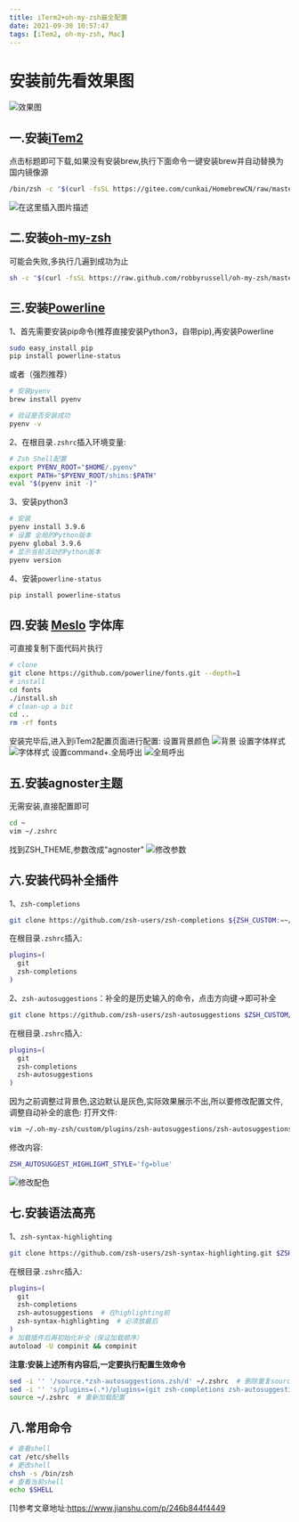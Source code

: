 ```yaml
---
title: iTerm2+oh-my-zsh最全配置
date: 2021-09-30 10:57:47
tags: [iTem2, oh-my-zsh, Mac]
---
```

<meta name="referrer" content="no-referrer"/>

# 安装前先看效果图

![效果图](https://img-blog.csdnimg.cn/48edcbdf2daa430b887244c624919247.png?x-oss-process=image/watermark,type_ZmFuZ3poZW5naGVpdGk,shadow_10,text_aHR0cHM6Ly9ibG9nLmNzZG4ubmV0L3hpbnhpbW8=,size_16,color_FFFFFF,t_70#pic_center)
<!--more-->

## 一.安装[iTem2](https://iterm2.com/)
点击标题即可下载,如果没有安装brew,执行下面命令一键安装brew并自动替换为国内镜像源
```bash
/bin/zsh -c "$(curl -fsSL https://gitee.com/cunkai/HomebrewCN/raw/master/Homebrew.sh)"
```
![在这里插入图片描述](https://img-blog.csdnimg.cn/4e2f117e99af46c8b79e76597b379062.png?x-oss-process=image/watermark,type_ZmFuZ3poZW5naGVpdGk,shadow_10,text_aHR0cHM6Ly9ibG9nLmNzZG4ubmV0L3hpbnhpbW8=,size_16,color_FFFFFF,t_70#pic_center)

## 二.安装[oh-my-zsh](https://ohmyz.sh/)
可能会失败,多执行几遍到成功为止
```bash
sh -c "$(curl -fsSL https://raw.github.com/robbyrussell/oh-my-zsh/master/tools/install.sh)" 
```

## 三.安装[Powerline](https://powerline.readthedocs.io/en/latest/installation.html)

1、首先需要安装pip命令(推荐直接安装Python3，自带pip),再安装Powerline

```bash
sudo easy_install pip
pip install powerline-status
```
或者（强烈推荐）

```bash
# 安装pyenv
brew install pyenv

# 验证是否安装成功
pyenv -v
```
2、在根目录`.zshrc`插入环境变量:

```bash
# Zsh Shell配置
export PYENV_ROOT="$HOME/.pyenv"
export PATH="$PYENV_ROOT/shims:$PATH"
eval "$(pyenv init -)"
```
3、安装python3

```bash
# 安装
pyenv install 3.9.6
# 设置 全局的Python版本
pyenv global 3.9.6
# 显示当前活动的Python版本
pyenv version
```
4、安装`powerline-status`

```bash
pip install powerline-status
```

## 四.安装 [Meslo](https://github.com/powerline/fonts) 字体库
可直接复制下面代码片执行
```bash
# clone
git clone https://github.com/powerline/fonts.git --depth=1
# install
cd fonts
./install.sh
# clean-up a bit
cd ..
rm -rf fonts
```
安装完毕后,进入到iTem2配置页面进行配置:
设置背景颜色
![背景](https://img-blog.csdnimg.cn/c2c9e4f7c9ef467090534689aea6006d.png?x-oss-process=image/watermark,type_ZmFuZ3poZW5naGVpdGk,shadow_10,text_aHR0cHM6Ly9ibG9nLmNzZG4ubmV0L3hpbnhpbW8=,size_16,color_FFFFFF,t_70#pic_center)
设置字体样式
![字体样式](https://img-blog.csdnimg.cn/08449346236945b9b6351609ae45a77d.png?x-oss-process=image/watermark,type_ZmFuZ3poZW5naGVpdGk,shadow_10,text_aHR0cHM6Ly9ibG9nLmNzZG4ubmV0L3hpbnhpbW8=,size_16,color_FFFFFF,t_70#pic_center)
设置command+.全局呼出
![全局呼出](https://img-blog.csdnimg.cn/80e0d88ab25c432c88075c3d2937bd9f.png?x-oss-process=image/watermark,type_ZmFuZ3poZW5naGVpdGk,shadow_10,text_aHR0cHM6Ly9ibG9nLmNzZG4ubmV0L3hpbnhpbW8=,size_16,color_FFFFFF,t_70#pic_center)
## 五.安装agnoster主题
无需安装,直接配置即可

```bash
cd ~
vim ~/.zshrc
```
找到ZSH_THEME,参数改成"agnoster"
![修改参数](https://img-blog.csdnimg.cn/ddd26a64d4c947f4be88438178e2489c.png?x-oss-process=image/watermark,type_ZmFuZ3poZW5naGVpdGk,shadow_10,text_aHR0cHM6Ly9ibG9nLmNzZG4ubmV0L3hpbnhpbW8=,size_16,color_FFFFFF,t_70#pic_center)

## 六.安装代码补全插件

1、`zsh-completions`

```bash
git clone https://github.com/zsh-users/zsh-completions ${ZSH_CUSTOM:=~/.oh-my-zsh/custom}/plugins/zsh-completions

```

在根目录`.zshrc`插入:

```bash
plugins=(
  git
  zsh-completions
)
```

2、`zsh-autosuggestions`：补全的是历史输入的命令，点击方向键->即可补全

```bash
git clone https://github.com/zsh-users/zsh-autosuggestions $ZSH_CUSTOM/plugins/zsh-autosuggestions

```

在根目录`.zshrc`插入:

```bash
plugins=(
  git
  zsh-completions
  zsh-autosuggestions
)

```

因为之前调整过背景色,这边默认是灰色,实际效果展示不出,所以要修改配置文件,调整自动补全的底色:
打开文件:

```bash
vim ~/.oh-my-zsh/custom/plugins/zsh-autosuggestions/zsh-autosuggestions.zsh

```

修改内容:

```bash
ZSH_AUTOSUGGEST_HIGHLIGHT_STYLE='fg=blue'
```

![修改配色](https://img-blog.csdnimg.cn/884c4f8542a4404aae1115adda067684.png?x-oss-process=image/watermark,type_ZmFuZ3poZW5naGVpdGk,shadow_10,text_aHR0cHM6Ly9ibG9nLmNzZG4ubmV0L3hpbnhpbW8=,size_16,color_FFFFFF,t_70#pic_center)

## 七.安装语法高亮

1、`zsh-syntax-highlighting`

```bash
git clone https://github.com/zsh-users/zsh-syntax-highlighting.git $ZSH_CUSTOM/plugins/zsh-syntax-highlighting

```

在根目录`.zshrc`插入:

```bash
plugins=(
  git
  zsh-completions
  zsh-autosuggestions  # 在highlighting前
  zsh-syntax-highlighting  # 必须放最后
)
# 加载插件后再初始化补全（保证加载顺序）
autoload -U compinit && compinit

```

**注意:安装上述所有内容后,一定要执行配置生效命令**

```bash
sed -i '' '/source.*zsh-autosuggestions.zsh/d' ~/.zshrc  # 删除重复source
sed -i '' 's/plugins=(.*)/plugins=(git zsh-completions zsh-autosuggestions zsh-syntax-highlighting)/' ~/.zshrc  # 修正顺序
source ~/.zshrc  # 重新加载配置
```

## 八.常用命令
```bash
# 查看shell
cat /etc/shells
# 更改shell
chsh -s /bin/zsh
# 查看当前shell
echo $SHELL
```

 [1]参考文章地址:https://www.jianshu.com/p/246b844f4449

